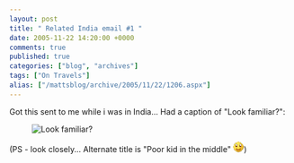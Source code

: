 ```yaml
---
layout: post
title: " Related India email #1 "
date: 2005-11-22 14:20:00 +0000
comments: true
published: true
categories: ["blog", "archives"]
tags: ["On Travels"]
alias: ["/mattsblog/archive/2005/11/22/1206.aspx"]
---
```

<!-- more -->

<P>Got this sent to me while i was in India... Had a caption of "Look familiar?":</P>
 <figure><IMG alt="Look familiar?" src="/images/india/Poor_kid_in_the_middle.jpg"></figure>
 <P>(PS - look closely... Alternate title is "Poor kid in the middle" <IMG alt=":)" class="emoticon" src="/images/emotions/emotion-1.gif" border=0>)</P> 

